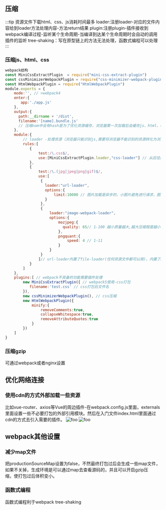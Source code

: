 ## 压缩
:::tip
资源文件下载html、css、js消耗时间最多
loader:注册loader-对应的文件内容给到loader方法处理内容-方法return结果
plugin:注册plugin-插件接收到webpack编译过程-监听某个生命周期-当编译到达某个生命周期时会自动的调用插件的监听
tree-shaking：写在原型链上的方法无法处理，函数式编程可以处理
:::

### 压缩js、html、css
```js
webpack结构
const MiniCssExtractPlugin  = require("mini-css-extract-plugin")
const cssMinimizerWebpackPlugin = require("css-minimizer-webpack-plugin")
const HtmlWebpackPlugin = require("HtmlWebpackPlugin")
module.exports = {
    mode:'', // >webpack4
    enter:{
       app:'./app.js'
    },
    output:{
      path:__dirname + '/dist',
      filename:'[name].bundle.js'
      // 压缩nam中会有hash是为了优化资源缓存，浏览器第一次加载后会缓存js、html、css、图片，打包内容有更改hash会更改
    },
    module:{
        // loader -处理资源（浏览器只能识别js,需要将浏览器不能识别的资源转化为浏览器可以识别的类型）
        rules:[
           {
               test:/\.css$/,
               use:[MiniCssExtractPlugin.loader,"css-loader"] // 从后往前执行
           },
           {
               test:/\.(jpg|jpeg|png|gif)$/,
               use:[
                {
                  loader:"url-loader",
                  options:{
                      limit:10000 // 图片加载是异步的，小图片避免进行请求，图片小于10000转为base64
                  }
                },
                {
                    loader:"image-webpack-loader",
                    options:{
                        mozjpeg:{
                          quality: 65// 1-100 越小质量越大,越大压缩程度越小
                        },
                        pngquant:{
                            speed: 4 // 1-11 
                        }
                    }
                }
               ]// url-loader内置了file-loader(任何资源文件都可以用)，内置了base64转码
           }
        ]
    },
    plugins:[ // webpack不具备的功能需要插件处理
        new MiniCssExtractPlugin({ // webpack5使用-css打包
           filename:'test.css' // css打包后文件名
        }),
        new cssMinimizerWebpackPlugin(), // css压缩
        new HtmlWebpackPlugin({
            minify:{
                removeComments:true,
                collapseWhitespace:true,
                removeAttributeQuotes:true
            }
        })
    ]
}
```

### 压缩gzip
可通过webpack或者nginx设置

## 优化网络连接
### 使用cdn的方式外部加载一些资源
比如vue-router、axios等Vue的周边插件-在webpack.config.js里面，externals里面设置一些不必要打包的外部引用模块。然后在入门文件index.html里面通过cdn的方式去引入需要的插件。
<img :src="$withBase('/images/webpackExtral1.png')" alt="foo">
<img :src="$withBase('/images/webpackExtral2.png')" alt="foo">

## webpack其他设置
### 减少map文件
把productionSourceMap设置为false，不然最终打包过后会生成一些map文件，如果不关掉，生成环境是可以通过map去查看源码的，并且可以开启gzip压<br/>
缩，使打包过后体积变小。

### 函数式编程
函数式编程利于webpack tree-shaking